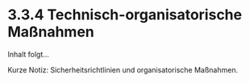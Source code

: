 # 3.3.4 Technisch-organisatorische Maßnahmen

Inhalt folgt...

Kurze Notiz: Sicherheitsrichtlinien und organisatorische Maßnahmen.